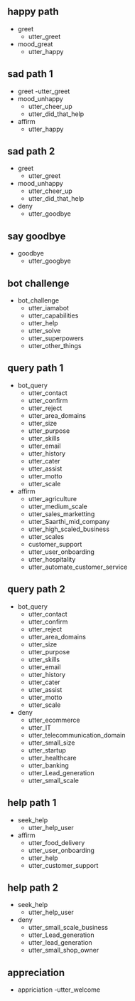 ## happy path
* greet
  - utter_greet
* mood_great
  - utter_happy
  
## sad path 1
* greet
  -utter_greet
* mood_unhappy
  - utter_cheer_up
  - utter_did_that_help
* affirm
  - utter_happy
  
## sad path 2
* greet
  - utter_greet
* mood_unhappy
  - utter_cheer_up
  - utter_did_that_help
* deny
  - utter_goodbye
  
## say goodbye
* goodbye
  - utter_googbye
  
## bot challenge
* bot_challenge
  - utter_iamabot
  - utter_capabilities
  - utter_help
  - utter_solve
  - utter_superpowers
  - utter_other_things
  
## query path 1
* bot_query
  - utter_contact
  - utter_confirm
  - utter_reject
  - utter_area_domains
  - utter_size
  - utter_purpose
  - utter_skills
  - utter_email
  - utter_history
  - utter_cater
  - utter_assist
  - utter_motto
  - utter_scale
* affirm
  - utter_agriculture
  - utter_medium_scale
  - utter_sales_marketting
  - utter_Saarthi_mid_company
  - utter_high_scaled_business
  - utter_scales
  - customer_support
  - utter_user_onboarding
  - utter_hospitality
  - utter_automate_customer_service
  
 ## query path 2
* bot_query
  - utter_contact
  - utter_confirm
  - utter_reject
  - utter_area_domains
  - utter_size
  - utter_purpose
  - utter_skills
  - utter_email
  - utter_history
  - utter_cater
  - utter_assist
  - utter_motto
  - utter_scale
* deny
  - utter_ecommerce
  - utter_IT
  - utter_telecommunication_domain
  - utter_small_size
  - utter_startup
  - utter_healthcare
  - utter_banking
  - utter_Lead_generation
  - utter_small_scale

## help path 1
* seek_help
  - utter_help_user
* affirm
  - utter_food_delivery
  - utter_user_onboarding
  - utter_help
  - utter_customer_support

## help path 2
* seek_help
  - utter_help_user
* deny
  - utter_small_scale_business
  - utter_Lead_generation
  - utter_lead_generation
  - utter_small_shop_owner

## appreciation
* appriciation
  -utter_welcome
 
  
